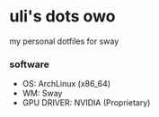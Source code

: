 # uli's dots owo

my personal dotfiles for sway

### software

- OS: ArchLinux (x86\_64)
- WM: Sway
- GPU DRIVER: NVIDIA (Proprietary)
